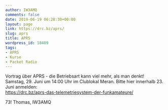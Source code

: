 ```yaml
---
author: IW3AMQ
comments: false
date: 2019-06-19 06:28:30+00:00
layout: page
link: https://drc.bz/aprs/
slug: aprs
title: APRS
wordpress_id: 18409
tags:
- APRS
- Kurse
- Packet Radio
---
```





Vortrag über APRS - die Betriebsart kann viel mehr, als man denkt! Samstag, 29. Juni um 14:00 Uhr im Clublokal Meran. Bitte hier innerhalb 23. Juni anmelden:   
[https://drc.bz/aprs-das-telemetriesystem-der-funkamateure/ ](https://drc.bz/aprs-das-telemetriesystem-der-funkamateure/)







73! Thomas, IW3AMQ



